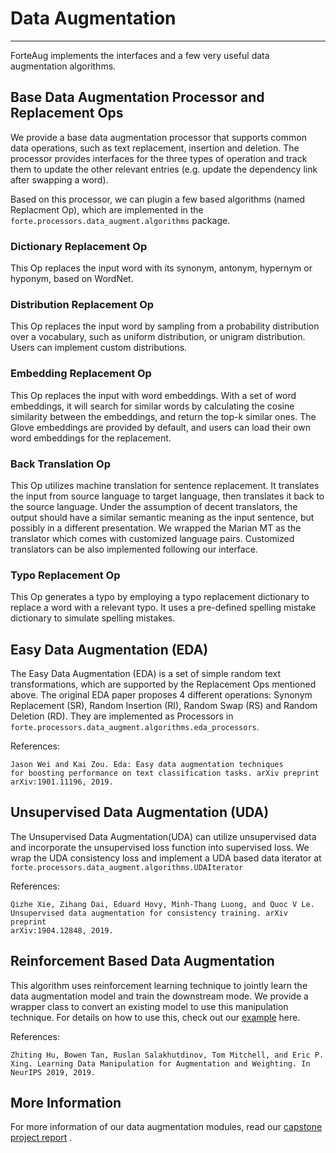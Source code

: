 # Data Augmentation

-----------------

ForteAug implements the interfaces and a few very useful data augmentation algorithms.

## Base Data Augmentation Processor and Replacement Ops

We provide a base data augmentation processor that supports common data operations, such
as text replacement, insertion and deletion. The processor provides interfaces for the
three types of operation and track them to update the other relevant entries (e.g.
update the dependency link after swapping a word).

Based on this processor, we can plugin a few based algorithms (named Replacment Op),
which are implemented in the `forte.processors.data_augment.algorithms` package.

### Dictionary Replacement Op

This Op replaces the input word with its synonym, antonym, hypernym or hyponym, based on
WordNet.

### Distribution Replacement Op

This Op replaces the input word by sampling from a probability distribution over a
vocabulary, such as uniform distribution, or unigram distribution. Users can implement
custom distributions.

### Embedding Replacement Op

This Op replaces the input with word embeddings. With a set of word embeddings, it will
search for similar words by calculating the cosine similarity between the embeddings,
and return the top-k similar ones. The Glove embeddings are provided by default, and
users can load their own word embeddings for the replacement.

### Back Translation Op

This Op utilizes machine translation for sentence replacement. It translates the input
from source language to target language, then translates it back to the source language.
Under the assumption of decent translators, the output should have a similar semantic
meaning as the input sentence, but possibly in a different presentation. We wrapped the
Marian MT as the translator which comes with customized language pairs. Customized
translators can be also implemented following our interface.

### Typo Replacement Op

This Op generates a typo by employing a typo replacement dictionary to replace a word with a relevant typo. 
It uses a pre-defined spelling mistake dictionary to simulate spelling mistakes.

## Easy Data Augmentation (EDA)

The Easy Data Augmentation (EDA) is a set of simple random text transformations, which
are supported by the Replacement Ops mentioned above. The original EDA paper proposes 4
different operations: Synonym Replacement (SR), Random Insertion (RI), Random Swap (RS)
and Random Deletion (RD). They are implemented as Processors in
`forte.processors.data_augment.algorithms.eda_processors`.

References:

```
Jason Wei and Kai Zou. Eda: Easy data augmentation techniques
for boosting performance on text classification tasks. arXiv preprint
arXiv:1901.11196, 2019.
```

## Unsupervised Data Augmentation (UDA)

The Unsupervised Data Augmentation(UDA) can utilize unsupervised data and incorporate
the unsupervised loss function into supervised loss. We wrap the UDA consistency loss
and implement a UDA based data iterator at
`forte.processors.data_augment.algorithms.UDAIterator`

References:

```
Qizhe Xie, Zihang Dai, Eduard Hovy, Minh-Thang Luong, and Quoc V Le.
Unsupervised data augmentation for consistency training. arXiv preprint
arXiv:1904.12848, 2019.
`````

## Reinforcement Based Data Augmentation

This algorithm uses reinforcement learning technique to jointly learn the data
augmentation model and train the downstream mode. We provide a wrapper class to convert
an existing model to use this manipulation technique. For details on how to use this,
check out
our [example](https://github.com/asyml/forte/tree/master/examples/data_augmentation/reinforcement)
here.

References:

```
Zhiting Hu, Bowen Tan, Ruslan Salakhutdinov, Tom Mitchell, and Eric P.
Xing. Learning Data Manipulation for Augmentation and Weighting. In
NeurIPS 2019, 2019.
```

## More Information

For more information of our data augmentation modules, read
our [capstone project report](https://github.com/asyml/forte/blob/master/docs/reports/Capstone_Data_Augmentation-2.pdf)
.
